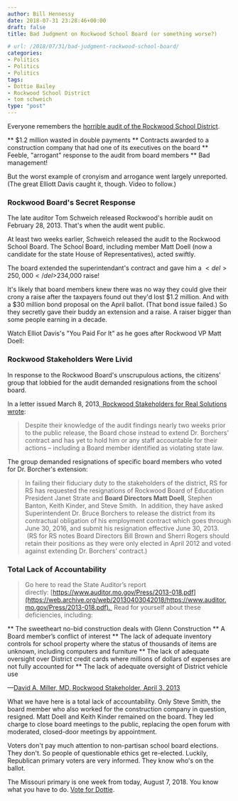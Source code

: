 ```yaml
---
author: Bill Hennessy
date: 2018-07-31 23:28:46+00:00
draft: false
title: Bad Judgment on Rockwood School Board (or something worse?)

# url: /2018/07/31/bad-judgment-rockwood-school-board/
categories:
- Politics
- Politics
- Politics
tags:
- Dottie Bailey
- Rockwood School District
- tom schweich
type: "post"
---
```


Everyone remembers the [horrible audit of the Rockwood School District](https://patch.com/missouri/eureka-wildwood/rockwood-state-audit-the-findings-revealed).




** $1.2 million wasted in double payments
** Contracts awarded to a construction company that had one of its executives on the board
** Feeble, "arrogant" response to the audit from board members
** Bad management!


But the worst example of cronyism and arrogance went largely unreported. (The great Elliott Davis caught it, though. Video to follow.)



### Rockwood Board's Secret Response



The late auditor Tom Schweich released Rockwood's horrible audit on February 28, 2013. That's when the audit went public.

At least two weeks earlier, Schweich released the audit to the Rockwood School Board. The School Board, including member Matt Doell (now a candidate for the state House of Representatives), acted swiftly.

The board extended the superintendant's contract and gave him a $<del>250,000</del> $234,000 raise!

It's likely that board members knew there was no way they could give their crony a raise after the taxpayers found out they'd lost $1.2 million. And with a $30 million bond proposal on the April ballot. (That bond issue failed.) So they secretly gave their buddy an extension and a raise. A raiser bigger than some people earning in a decade.

Watch Elliot Davis's "You Paid For It" as he goes after Rockwood VP Matt Doell:









### Rockwood Stakeholders Were Livid



In response to the Rockwood Board's unscrupulous actions, the citizens' group that lobbied for the audit demanded resignations from the school board.

In a letter issued March 8, 2013,[ Rockwood Stakeholders for Real Solutions wrote](https://web.archive.org/web/20130305091918/https://rsdstakeholders.org:80/):



> Despite their knowledge of the audit findings nearly two weeks prior to the public release, the Board chose instead to extend Dr. Borchers’ contract and has yet to hold him or any staff accountable for their actions – including a Board member identified as violating state law.



The group demanded resignations of specific board members who voted for Dr. Borcher's extension:



> In failing their fiduciary duty to the stakeholders of the district, RS for RS has requested the resignations of Rockwood Board of Education President Janet Strate and **Board Directors Matt Doell**, Stephen Banton, Keith Kinder, and Steve Smith.  In addition, they have asked Superintendent Dr. Bruce Borchers to release the district from its contractual obligation of his employment contract which goes through June 30, 2016, and submit his resignation effective June 30, 2013.  (RS for RS notes Board Directors Bill Brown and Sherri Rogers should retain their positions as they were only elected in April 2012 and voted against extending Dr. Borchers’ contract.)





### Total Lack of Accountability





> Go here to read the State Auditor’s report directly: [https://www.auditor.mo.gov/Press/2013-018.pdf](https://web.archive.org/web/20130403042018/https://www.auditor.mo.gov/Press/2013-018.pdf).  Read for yourself about these deficiencies, including:

> 
> 
** The sweetheart no-bid construction deals with Glenn Construction
** A Board member’s conflict of interest
** The lack of adequate inventory controls for school property where the status of thousands of items are unknown, including computers and furniture
** The lack of adequate oversight over District credit cards where millions of dollars of expenses are not fully accounted for
** The lack of adequate oversight of District vehicle use

—[David A. Miller, MD, Rockwood Stakeholder, April 3, 2013](https://web.archive.org/web/20130403042018/https://rsdstakeholders.org:80/)



What we have here is a total lack of accountability. Only Steve Smith, the board member who also worked for the construction company in question, resigned. Matt Doell and Keith Kinder remained on the board. They led charge to close board meetings to the public, replacing the open forum with moderated, closed-door meetings by appointment.

Voters don't pay much attention to non-partisan school board elections. They don't. So people of questionable ethics get re-elected. Luckily, Republican primary voters are very informed. They know who's on the ballot.

The Missouri primary is one week from today, August 7, 2018. You know what you have to do. [Vote for Dottie](https://dottiebailey.com).




